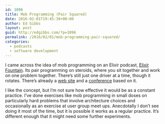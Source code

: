 ```yaml
---
id: 1096
title: Mob Programming (Pair Squared)
date: 2016-02-01T19:45:39+00:00
author: Ed Gibbs
layout: post
guid: http://edgibbs.com/?p=1096
permalink: /2016/02/01/mob-programming-pair-squared/
categories:
  - podcasts
  - software development
---
```

I came across the idea of mob programming on an Elixir podcast, [Elixir Fountain](https://soundcloud.com/elixirfountain). Its pair programming on steroids, where you sit together and work on one problem together. There&#8217;s still just one driver at a time, though it rotates. There&#8217;s already a [web site](http://mobprogramming.org) and a [conference](http://www.mobprogrammingconference.com) based on it.

I like the concept, but I&#8217;m not sure how effective it would be as a constant practice. I&#8217;ve done exercises like mob programming in small doses on particularly hard problems that involve architecture choices and occasionally as an exercise at user group meet ups. Anecdotally I don&#8217;t see doing it most of the time, but it is possible it works as a regular practice. It&#8217;s different enough that it might need some further experiments.